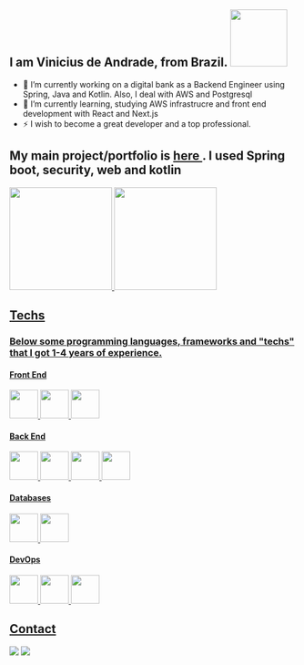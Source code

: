 
<!--
**ViniciusDeAndrade/ViniciusDeAndrade** is a ✨ _special_ ✨ repository because its `README.md` (this file) appears on your GitHub profile.

Here are some ideas to get you started:


- 👯 I’m looking to collaborate on ...
- 🤔 I’m looking for help with ...
- 💬 Ask me about ...
- 📫 How to reach me: ...

-->

## I am Vinicius de Andrade, from Brazil. <img src="https://octocat-generator-assets.githubusercontent.com/my-octocat-1635967162708.png" width=100px height="100"/>
- 🔭 I’m currently working on a digital bank as a Backend Engineer using Spring, Java and Kotlin. Also, I deal with AWS and Postgresql
- 🌱 I’m currently learning, studying AWS infrastrucre and front end development with React and Next.js
- ⚡ I wish to become a great developer and a top professional.

## My main project/portfolio is <a href="https://github.com/ViniciusDeAndrade/sign"> here </a>. I used Spring boot, security, web and kotlin

<div id="stat">
  <a href="https://github.com/ViniciusDeAndrade">
  <img height="180em" src="https://github-readme-stats.vercel.app/api/top-langs/?username=ViniciusDeAndrade&layout=compact&langs_count=7&theme=dracula"/>
  <img height="180em" src="https://github-readme-stats.vercel.app/api?username=ViniciusDeAndrade&show_icons=true&theme=dracula&include_all_commits=true&count_private=true"/>
</div>
  
## Techs
  ### Below some programming languages, frameworks and "techs" that I got 1-4 years of experience.
  
  #### Front End  
  
  <img src="https://cdn.jsdelivr.net/gh/devicons/devicon/icons/react/react-original-wordmark.svg" height="50" width="50"/>
  <img src="https://cdn.jsdelivr.net/gh/devicons/devicon/icons/javascript/javascript-original.svg" height="50" width="50"/>
  <img src="https://cdn.jsdelivr.net/gh/devicons/devicon/icons/materialui/materialui-original.svg" height="50" width="50"/>

  #### Back End  
  
  <img src="https://cdn.jsdelivr.net/gh/devicons/devicon/icons/kotlin/kotlin-original-wordmark.svg" height="50" width="50"/>
  <img src="https://cdn.jsdelivr.net/gh/devicons/devicon/icons/laravel/laravel-plain-wordmark.svg" height="50" width="50"/>
  <img src="https://cdn.jsdelivr.net/gh/devicons/devicon/icons/spring/spring-plain-wordmark.svg" height="50" width="50"/>
  <img src="https://cdn.jsdelivr.net/gh/devicons/devicon/icons/java/java-original-wordmark.svg" height="50" width="50"/>
  
  #### Databases
  
  <img src="https://cdn.jsdelivr.net/gh/devicons/devicon/icons/mysql/mysql-original-wordmark.svg" height="50" width="50"/>
  <img src="https://cdn.jsdelivr.net/gh/devicons/devicon/icons/postgresql/postgresql-original-wordmark.svg" height="50" width="50"/>

  #### DevOps
  
  <img src="https://cdn.jsdelivr.net/gh/devicons/devicon/icons/amazonwebservices/amazonwebservices-original-wordmark.svg" height="50" width="50"/>  
  <img src="https://cdn.jsdelivr.net/gh/devicons/devicon/icons/git/git-original-wordmark.svg" height="50" width="50"/>
  <img src="https://cdn.jsdelivr.net/gh/devicons/devicon/icons/jenkins/jenkins-original.svg" height="50" width="50"/>

  

## Contact
<div>
<a href = "mailto:viniciusclo@gmail.com"><img src="https://img.shields.io/badge/Gmail-D14836?style=for-the-badge&logo=gmail&logoColor=white" target="_blank"></a>
<a href="https://www.linkedin.com/in/viniciusmaa/" target="_blank"><img src="https://img.shields.io/badge/-LinkedIn-%230077B5?style=for-the-badge&logo=linkedin&logoColor=white" target="_blank"></a>   
</div>
